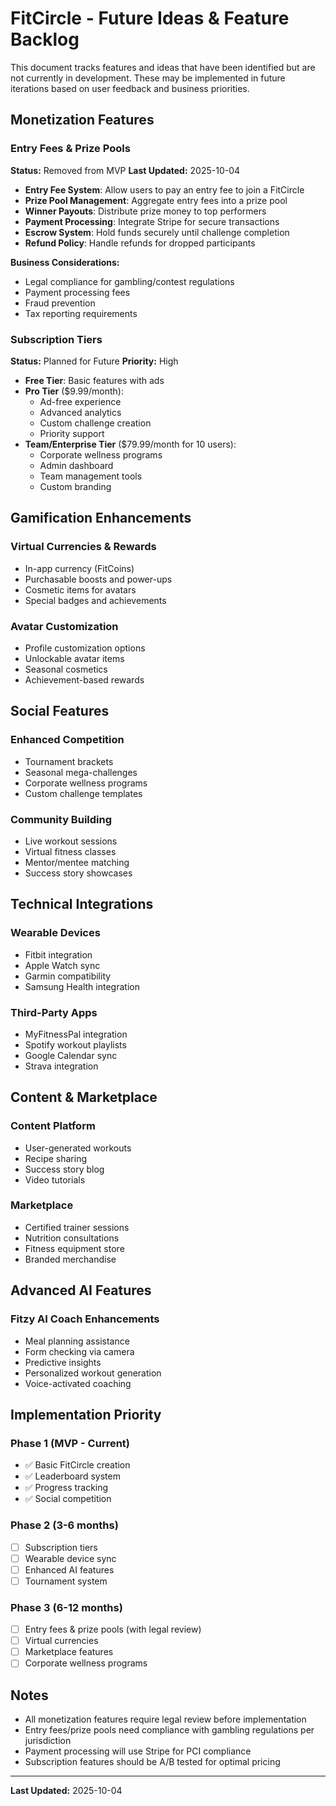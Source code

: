 # FitCircle - Future Ideas & Feature Backlog

This document tracks features and ideas that have been identified but are not currently in development. These may be implemented in future iterations based on user feedback and business priorities.

## Monetization Features

### Entry Fees & Prize Pools
**Status:** Removed from MVP
**Last Updated:** 2025-10-04

- **Entry Fee System**: Allow users to pay an entry fee to join a FitCircle
- **Prize Pool Management**: Aggregate entry fees into a prize pool
- **Winner Payouts**: Distribute prize money to top performers
- **Payment Processing**: Integrate Stripe for secure transactions
- **Escrow System**: Hold funds securely until challenge completion
- **Refund Policy**: Handle refunds for dropped participants

**Business Considerations:**
- Legal compliance for gambling/contest regulations
- Payment processing fees
- Fraud prevention
- Tax reporting requirements

### Subscription Tiers
**Status:** Planned for Future
**Priority:** High

- **Free Tier**: Basic features with ads
- **Pro Tier** ($9.99/month):
  - Ad-free experience
  - Advanced analytics
  - Custom challenge creation
  - Priority support
- **Team/Enterprise Tier** ($79.99/month for 10 users):
  - Corporate wellness programs
  - Admin dashboard
  - Team management tools
  - Custom branding

## Gamification Enhancements

### Virtual Currencies & Rewards
- In-app currency (FitCoins)
- Purchasable boosts and power-ups
- Cosmetic items for avatars
- Special badges and achievements

### Avatar Customization
- Profile customization options
- Unlockable avatar items
- Seasonal cosmetics
- Achievement-based rewards

## Social Features

### Enhanced Competition
- Tournament brackets
- Seasonal mega-challenges
- Corporate wellness programs
- Custom challenge templates

### Community Building
- Live workout sessions
- Virtual fitness classes
- Mentor/mentee matching
- Success story showcases

## Technical Integrations

### Wearable Devices
- Fitbit integration
- Apple Watch sync
- Garmin compatibility
- Samsung Health integration

### Third-Party Apps
- MyFitnessPal integration
- Spotify workout playlists
- Google Calendar sync
- Strava integration

## Content & Marketplace

### Content Platform
- User-generated workouts
- Recipe sharing
- Success story blog
- Video tutorials

### Marketplace
- Certified trainer sessions
- Nutrition consultations
- Fitness equipment store
- Branded merchandise

## Advanced AI Features

### Fitzy AI Coach Enhancements
- Meal planning assistance
- Form checking via camera
- Predictive insights
- Personalized workout generation
- Voice-activated coaching

## Implementation Priority

### Phase 1 (MVP - Current)
- ✅ Basic FitCircle creation
- ✅ Leaderboard system
- ✅ Progress tracking
- ✅ Social competition

### Phase 2 (3-6 months)
- [ ] Subscription tiers
- [ ] Wearable device sync
- [ ] Enhanced AI features
- [ ] Tournament system

### Phase 3 (6-12 months)
- [ ] Entry fees & prize pools (with legal review)
- [ ] Virtual currencies
- [ ] Marketplace features
- [ ] Corporate wellness programs

## Notes

- All monetization features require legal review before implementation
- Entry fees/prize pools need compliance with gambling regulations per jurisdiction
- Payment processing will use Stripe for PCI compliance
- Subscription features should be A/B tested for optimal pricing

---

**Last Updated:** 2025-10-04
